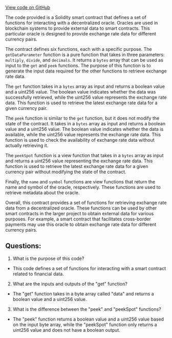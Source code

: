 [View code on GitHub](zoo-labs/zoo/blob/master/core/src/constants/abis/chainlink-oracle.json)

The code provided is a Solidity smart contract that defines a set of functions for interacting with a decentralized oracle. Oracles are used in blockchain systems to provide external data to smart contracts. This particular oracle is designed to provide exchange rate data for different currency pairs.

The contract defines six functions, each with a specific purpose. The `getDataParameter` function is a pure function that takes in three parameters: `multiply`, `divide`, and `decimals`. It returns a `bytes` array that can be used as input to the `get` and `peek` functions. The purpose of this function is to generate the input data required for the other functions to retrieve exchange rate data.

The `get` function takes in a `bytes` array as input and returns a boolean value and a uint256 value. The boolean value indicates whether the data was successfully retrieved, while the uint256 value represents the exchange rate data. This function is used to retrieve the latest exchange rate data for a given currency pair.

The `peek` function is similar to the `get` function, but it does not modify the state of the contract. It takes in a `bytes` array as input and returns a boolean value and a uint256 value. The boolean value indicates whether the data is available, while the uint256 value represents the exchange rate data. This function is used to check the availability of exchange rate data without actually retrieving it.

The `peekSpot` function is a view function that takes in a `bytes` array as input and returns a uint256 value representing the exchange rate data. This function is used to retrieve the latest exchange rate data for a given currency pair without modifying the state of the contract.

Finally, the `name` and `symbol` functions are view functions that return the name and symbol of the oracle, respectively. These functions are used to retrieve metadata about the oracle.

Overall, this contract provides a set of functions for retrieving exchange rate data from a decentralized oracle. These functions can be used by other smart contracts in the larger project to obtain external data for various purposes. For example, a smart contract that facilitates cross-border payments may use this oracle to obtain exchange rate data for different currency pairs.
## Questions: 
 1. What is the purpose of this code?
- This code defines a set of functions for interacting with a smart contract related to financial data.

2. What are the inputs and outputs of the "get" function?
- The "get" function takes in a byte array called "data" and returns a boolean value and a uint256 value.

3. What is the difference between the "peek" and "peekSpot" functions?
- The "peek" function returns a boolean value and a uint256 value based on the input byte array, while the "peekSpot" function only returns a uint256 value and does not have a boolean output.